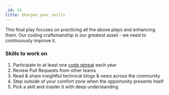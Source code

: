 ```yaml
---
_id: 14
title: Sharpen your skills
---
```


This final play focuses on practicing all the above plays and enhancing them. Our coding craftsmanship is our greatest asset - we need to continuously improve it. 

<h3>Skills to work on </h3>

1. Participate to at least one [code retreat](https://www.coderetreat.org/) each year
1. Review Pull Requests from other teams
1. Read & share insightful technical blogs & news across the community
1. Step outside of your comfort zone when the opportunity presents itself
1. Pick a skill and master it with deep understanding
